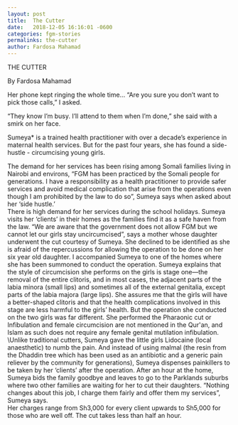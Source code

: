 ```yaml
---
layout: post
title:  The Cutter
date:   2018-12-05 16:16:01 -0600
categories: fgm-stories
permalinks: the-cutter
author: Fardosa Mahamad
---
```


THE CUTTER

By Fardosa Mahamad

Her phone kept ringing the whole time... “Are you sure you don’t want to pick those calls,” I asked. 

“They know I’m busy. I’ll attend to them when I’m done,” she said with a smirk on her face. 

Sumeya* is a trained health practitioner with over a decade’s experience in maternal health services. But for the past four years, she has found a side-hustle - circumcising young girls. 

The demand for her services has been rising among Somali families living in Nairobi and environs,
“FGM has been practiced by the Somali people for generations. I have a responsibility as a health practitioner to provide safer services and avoid medical complication that arise from the operations even though I am prohibited by the law to do so”, Sumeya says when asked about her ‘side hustle.’  
There is high demand for her services during the school holidays. Sumeya visits her ‘clients’ in their homes as the families find it as a safe haven from the law. “We are aware that the government does not allow FGM but we cannot let our girls stay uncircumcised”, says a mother whose daughter underwent the cut courtesy of Sumeya. She declined to be identified as she is afraid of the repercussions for allowing the operation to be done on her six year old daughter.
I accompanied Sumeya to one of the homes where she has been summoned to conduct the operation. Sumeya explains that the style of circumcision she performs on the girls is stage one—the removal of the entire clitoris, and in most cases, the adjacent parts of the labia minora (small lips) and sometimes all of the external genitalia, except parts of the labia majora (large lips). She assures me that the girls will have a better-shaped clitoris and that the health complications involved in this stage are less harmful to the girls’ health.
But the operation she conducted on the two girls was far different. She  performed the Pharaonic cut or Infibulation and female circumcision are not mentioned in the Qur'an, and Islam as such does not require any female genital mutilation infibulation. \Unlike traditional cutters, Sumeya gave the little girls Lidocaine (local anaesthetic) to numb the pain. And instead of using malmal (the resin from the Dhaddin tree which has been used as an antibiotic and a generic pain reliever by the community for generations), Sumeya dispenses painkillers to be taken by her ‘clients’ after the operation.
After an hour at the home, Sumeya bids the family goodbye and leaves to go to the Parklands suburbs where two other families are waiting for her to cut their daughters.
“Nothing changes about this job, I charge them fairly and offer them my services”, Sumeya says.  
Her charges range from Sh3,000 for every client upwards to Sh5,000 for those who are well off. The cut takes less than half an hour.

